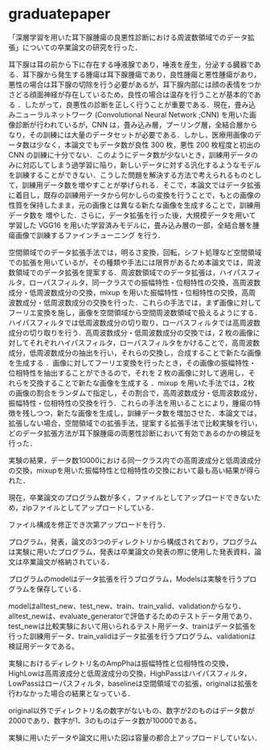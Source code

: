 # graduatepaper

「深層学習を用いた耳下腺腫瘍の良悪性診断における周波数領域でのデータ拡張」についての卒業論文の研究を行った．

耳下腺は耳の前から下に存在する唾液腺であり，唾液を産生，分泌する臓器である．耳下腺から発生する腫瘍は耳下腺腫瘍であり，良性腫瘍と悪性腫瘍があり，悪性の場合は耳下腺の切除を行う必要があるが，耳下腺内部には顔の表情をつかさどる顔面神経が存在しているため，良性の場合は温存を行うことが基本的である ．したがって，良悪性の診断を正しく行うことが重要である．現在，畳み込みニューラルネットワーク (Convolutional Neural Network ;CNN) を用いた画像診断が行われているが，CNN は，畳み込み層，プーリング層，全結合層からなり，その訓練には大量のデータセットが必要である．しかし，医療用画像のデータ数は少なく，本論文でもデータ数が良性 300 枚，悪性 200 枚程度と初出の CNN の訓練に十分でない．このようにデータ数が少ないとき，訓練用データのみに対応してしまう過学習に陥り，新しいデータに対する汎化するようなモデルを訓練することができない．こうした問題を解決する方法で考えられるものとして，訓練用データ数を増やすことが挙げられる．そこで，本論文ではデータ拡張に着目し，既存の訓練用データから何かしらの変換を行うことで，もとの画像の性質を保持したまま，元の画像とは異なる新たな画像を生成することで，訓練用データ数を
増やした．さらに，データ拡張を行った後，大規模データを用いて学習した VGG16 を用いた学習済みモデルに，畳み込み層の一部，全結合層を腫瘍画像で訓練するファインチューニング
を行う．

空間領域でのデータ拡張手法では，明るさ変換，回転，シフト処理など空間領域での拡張を用いているが，その種類や手法には限界があるため本論文では，周波数領域でのデータ拡張を提案する．周波数領域でのデータ拡張は，ハイパスフィルタ，ローパスフィルタ，同一クラスでの振幅特性・位相特性の交換，高周波数成分・低周波数成分の交換，mixup を用いた振幅特性・位相特性の交換，高周波数成分・低周波数成分の交換を行った．これらの手法では，まず画像に対してフーリエ変換を施し，画像を空間領域から空間周波数領域で扱えるようにする．ハイパスフィルタでは低周波数成分の切り取り，ローパスフィルタでは高周波数成分の切り取りを行う．高周波数成分・低周波数成分の交換では，2 枚の画像に対してそれぞれハイパスフィルタ，ローパスフィルタをかけることで，高周波数成分，低周波数成分の抽出を行い，それらの交換し，合成することで新たな画像を生成する ．画像に対してフーリエ変換を行ったとき，その画像の振幅特性・位相特性を抽出することができるので，それを 2 枚の画像に対して適用し，それらを交換することで新たな画像を生成する ．mixup を用いた手法では，2枚の画像の割合をランダムで指定し，その割合で，高周波数成分・低周波数成分，振幅特性・位相特性の交換を行う．これらの手法を用いることにより，腫瘍の特徴を残しつつ，新たな画像を生成し，訓練データ数を増加させた．本論文では，拡張しない場合，空間領域での拡張手法，提案する拡張手法で比較実験を行い，どのデータ拡張方法が耳下腺腫瘍の両悪性診断において有効であるのかの検証を行った．

実験の結果，データ数10000における同一クラス内での高周波成分と低周波成分の交換，mixupを用いた振幅特性と位相特性の交換において最も高い結果が得られた．

現在，卒業論文のプログラム数が多く，ファイルとしてアップロードできないため，zipファイルとしてアップロードしている．

ファイル構成を修正でき次第アップロードを行う．

プログラム，発表，論文の3つのディレクトリから構成されており，プログラムは実験に用いたプログラム，発表は卒業論文の発表の際に使用した発表資料，論文は卒業論文が格納されている．

プログラムのmodelはデータ拡張を行うプログラム，Modelsは実験を行うプログラムを保存している．

modelはalltest_new、test_new、train、train_valid、validationからなり、alltest_newは、evaluate_generatorで評価するためのテストデータ用であり、test_newは比較実験において用いられるテスト用データ、trainはデータ拡張を行った訓練用データ、train_validはデータ拡張を行うプログラム、validationは検証用データである。

実験におけるディレクトリ名のAmpPhaは振幅特性と位相特性の交換，HighLowは高周波成分と低周波成分の交換，HighPassはハイパスフィルタ，LowPassはローパスフィルタ，baselineは空間領域での拡張，originalは拡張を行わなかった場合の結果となっている．

original以外でディレクトリ名の数字がないもの、数字が2のものはデータ数が2000であり、数字が1、3のものはデータ数が10000である。

実験に用いたデータや論文に用いた図は容量の都合上アップロードしていない．
